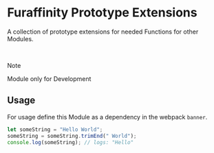 # Furaffinity Prototype Extensions

A collection of prototype extensions for needed Functions for other Modules.

<br>

> [!NOTE]
> Module only for Development

## Usage

For usage define this Module as a dependency in the webpack `banner`.

```javascript
let someString = "Hello World";
someString = someString.trimEnd(" World");
console.log(someString); // logs: "Hello"
```
